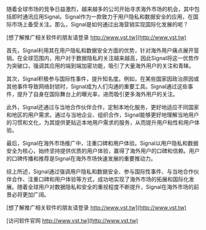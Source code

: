 随着全球市场的竞争日益激烈，越来越多的公司开始寻求海外市场的机会，其中包括即时通讯应用Signal。Signal作为一款致力于用户隐私和数据安全的应用，在国际市场上备受关注。那么，Signal是如何通过出海营销实现国际化发展的呢？

[想了解推广相关软件的朋友请登录 http://www.vst.tw](http://www.vst.tw)

首先，Signal利用其在用户隐私和数据安全方面的优势，针对海外用户痛点展开营销。在全球范围内，用户对于数据隐私的关注越来越高，因此Signal将这一优势作为突破口，强调其应用的端到端加密功能，吸引了大量海外用户的关注和青睐。

其次，Signal积极参与国际性事件，提升知名度。例如，在某些国家因政治原因或其他事件导致网络封锁时，Signal成为人们沟通的重要工具。Signal通过这些事件，提升了自身在国际舞台上的曝光率，进而吸引更多海外用户的关注。

此外，Signal还通过与当地合作伙伴合作，定制本地化服务，更好地适应不同国家和地区的用户需求。通过与当地企业、组织合作，Signal能够更好地理解当地用户的习惯和文化，为其提供更贴近本地用户需求的服务，从而提升用户粘性和用户体验。

最后，Signal在海外市场推广中，注重口碑和用户体验。Signal以用户隐私和数据安全为核心，始终坚持提供优质的用户体验，赢得了海外用户的口碑和信赖。用户的口碑传播和推荐是Signal在海外市场快速发展的重要推动力。

综上所述，Signal通过强调用户隐私和数据安全、参与国际性事件、与当地合作伙伴合作、注重口碑和用户体验等方式，成功地实现了海外市场的拓展和国际化发展。随着全球用户对数据隐私和安全的重视程度不断提升，Signal在海外市场的前景必将更加广阔。

[想了解推广相关软件的朋友请登录 http://www.vst.tw](http://www.vst.tw)


[访问软件官网 http://www.vst.tw](http://www.vst.tw)
